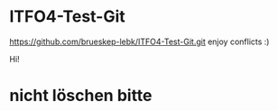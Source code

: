 # ITFO4-Test-Git
https://github.com/brueskep-lebk/ITFO4-Test-Git.git
enjoy conflicts :)

Hi!










# nicht löschen bitte